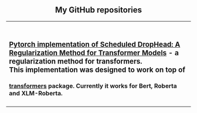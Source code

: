 <html>
<head>
</head>
<body>
<center>
<h2><br>
My GitHub repositories
<br></h2>
<table width=800px><td>
<h3><br><a href="https://github.com/Kirill-Kravtsov/drophead-pytorch</a> : DropHead Pytorch implementation.<br></h3>
<h4><a href="https://arxiv.org/pdf/2004.13342.pdf">Pytorch implementation of Scheduled DropHead: A Regularization Method for Transformer Models</a> - a regularization method for transformers.<br>
This implementation was designed to work on top of <h4><a href="https://github.com/huggingface/transformers">transformers</a> package. Currently it works for Bert, Roberta and XLM-Roberta.<br></h4>
</td></table>
</center>
</body>
</html>
